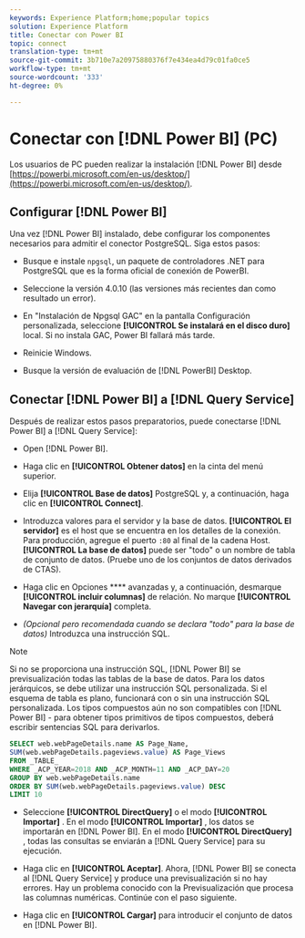 ```yaml
---
keywords: Experience Platform;home;popular topics
solution: Experience Platform
title: Conectar con Power BI
topic: connect
translation-type: tm+mt
source-git-commit: 3b710e7a20975880376f7e434ea4d79c01fa0ce5
workflow-type: tm+mt
source-wordcount: '333'
ht-degree: 0%

---
```



# Conectar con [!DNL Power BI] (PC)

Los usuarios de PC pueden realizar la instalación [!DNL Power BI] desde [https://powerbi.microsoft.com/en-us/desktop/](https://powerbi.microsoft.com/en-us/desktop/).

## Configurar [!DNL Power BI]

Una vez [!DNL Power BI] instalado, debe configurar los componentes necesarios para admitir el conector PostgreSQL. Siga estos pasos:

- Busque e instale `npgsql`, un paquete de controladores .NET para PostgreSQL que es la forma oficial de conexión de PowerBI.

- Seleccione la versión 4.0.10 (las versiones más recientes dan como resultado un error).

- En &quot;Instalación de Npgsql GAC&quot; en la pantalla Configuración personalizada, seleccione **[!UICONTROL Se instalará en el disco duro]** local. Si no instala GAC, Power BI fallará más tarde.

- Reinicie Windows.

- Busque la versión de evaluación de [!DNL PowerBI] Desktop.

## Conectar [!DNL Power BI] a [!DNL Query Service]

Después de realizar estos pasos preparatorios, puede conectarse [!DNL Power BI] a [!DNL Query Service]:

- Open [!DNL Power BI].

- Haga clic en **[!UICONTROL Obtener datos]** en la cinta del menú superior.

- Elija **[!UICONTROL Base de datos]** PostgreSQL y, a continuación, haga clic en **[!UICONTROL Connect]**.

- Introduzca valores para el servidor y la base de datos. **[!UICONTROL El servidor]** es el host que se encuentra en los detalles de la conexión. Para producción, agregue el puerto `:80` al final de la cadena Host. **[!UICONTROL La base de datos]** puede ser &quot;todo&quot; o un nombre de tabla de conjunto de datos. (Pruebe uno de los conjuntos de datos derivados de CTAS).

- Haga clic en Opciones **** avanzadas y, a continuación, desmarque **[!UICONTROL incluir columnas]** de relación. No marque **[!UICONTROL Navegar con jerarquía]** completa.

- *(Opcional pero recomendada cuando se declara &quot;todo&quot; para la base de datos)* Introduzca una instrucción SQL.

>[!NOTE]
>
>Si no se proporciona una instrucción SQL, [!DNL Power BI] se previsualización todas las tablas de la base de datos. Para los datos jerárquicos, se debe utilizar una instrucción SQL personalizada. Si el esquema de tabla es plano, funcionará con o sin una instrucción SQL personalizada. Los tipos compuestos aún no son compatibles con [!DNL Power BI] - para obtener tipos primitivos de tipos compuestos, deberá escribir sentencias SQL para derivarlos.

```sql
SELECT web.webPageDetails.name AS Page_Name, 
SUM(web.webPageDetails.pageviews.value) AS Page_Views 
FROM _TABLE_ 
WHERE _ACP_YEAR=2018 AND _ACP_MONTH=11 AND _ACP_DAY=20 
GROUP BY web.webPageDetails.name 
ORDER BY SUM(web.webPageDetails.pageviews.value) DESC 
LIMIT 10
```

- Seleccione **[!UICONTROL DirectQuery]** o el modo **[!UICONTROL Importar]** . En el modo **[!UICONTROL Importar]** , los datos se importarán en [!DNL Power BI]. En el modo **[!UICONTROL DirectQuery]** , todas las consultas se enviarán a [!DNL Query Service] para su ejecución.

- Haga clic en **[!UICONTROL Aceptar]**. Ahora, [!DNL Power BI] se conecta al [!DNL Query Service] y produce una previsualización si no hay errores. Hay un problema conocido con la Previsualización que procesa las columnas numéricas. Continúe con el paso siguiente.

- Haga clic en **[!UICONTROL Cargar]** para introducir el conjunto de datos en [!DNL Power BI].
